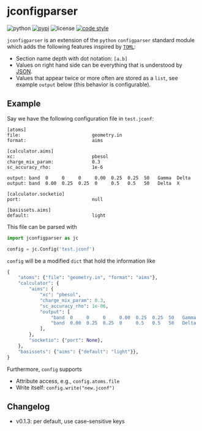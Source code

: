 

jconfigparser
===

![python](https://img.shields.io/badge/python-3.6--3.8-informational.svg?style=flat)
[![pypi](https://img.shields.io/pypi/v/jconfigparser.svg?style=flat)](https://pypi.org/project/jconfigparser/)
![license](https://img.shields.io/pypi/l/jconfigparser.svg?color=red&style=flat)
[![code style](https://img.shields.io/badge/code%20style-black-202020.svg?style=flat)](https://github.com/ambv/black)

`jconfigparser` is an extension of the `python` `configparser` standard module which adds the following features inspired by [`TOML`](https://github.com/toml-lang/toml):

- Section name depth with dot notation: `[a.b]` 
- Values on right hand side can be everything that is understood by [JSON](https://www.json.org/json-en.html).
- Values that appear twice or more often are stored as a `list`, see example `output` below (this behavior is configurable).

## Example

Say we have the following configuration file in `test.jconf`:

```
[atoms]
file:                          geometry.in
format:                        aims

[calculator.aims]
xc:                            pbesol
charge_mix_param:              0.3
sc_accuracy_rho:               1e-6

output: band  0     0     0     0.00  0.25  0.25  50   Gamma  Delta
output: band  0.00  0.25  0.25  0     0.5   0.5   50   Delta  X

[calculator.socketio]
port:                          null

[basissets.aims]
default:                       light
```



This file can be parsed with

```python
import jconfigparser as jc

config = jc.Config('test.jconf')
```

`config` will be a modified `dict` that hold the information like

```python
{
    "atoms": {"file": "geometry.in", "format": "aims"},
    "calculator": {
        "aims": {
            "xc": "pbesol",
            "charge_mix_param": 0.3,
            "sc_accuracy_rho": 1e-06,
            "output": [
                "band  0     0     0     0.00  0.25  0.25  50   Gamma  Delta",
                "band  0.00  0.25  0.25  0     0.5   0.5   50   Delta  X",
            ],
        },
        "socketio": {"port": None},
    },
    "basissets": {"aims": {"default": "light"}},
}
```



Furthermore, `config` supports

* Attribute access, e.g., `config.atoms.file`
* Write itself: `config.write("new.jconf")`

## Changelog
- v0.1.3: per default, use case-sensitive keys
